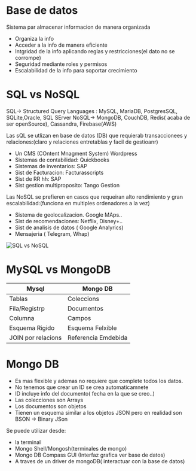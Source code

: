 # Base de datos

Sistema par almacenar informacion de manera organizada

- Organiza la info
- Acceder a la info de manera eficiente 
- Intgridad de la info aplicando reglas y restricciones(el dato no se corrompe)
- Seguridad mediante roles y permisos
- Escalabilidad de la info para soportar crecimiento

# SQL vs NoSQL

SQL-> Structured Query Languages : MySQL, MariaDB, PostgresSQL, SQLite,Oracle, SQL SErver
NoSQL-> MongoDB, CouchDB, Redis( acaba de ser openSource), Cassandra, Firebase(AWS)

Las sQL se utlizan en base de datos (DB) que requierab transaccionees y relaciones:(claro y relaciones entretablas y facil de gestioanr)
- Un CMS (COntent Mnagment System) Wordpress
- Sistemas de contabilidad: Quickbooks
- Sistemas de inventarios: SAP
- Sist de Facturacion: Facturasscripts
- Sist de RR hh: SAP
- Sist gestion multiproposito: Tango Gestion

Las NoSQL se prefieren en casos que requeiran alto rendimiento y gran escalabilidad:(funciona en multiples ordenadores a la vez)
-  Sistema de geolocalizacion. Google MAps..
- Sist de recomendaciones: Netflix, Disney+..
- Sist de analisis de datos ( Google Analyrics)
- Mensajeria ( Telegram, Whap)

![SQL vs NoSQL](https://webimages.mongodb.com/_com_assets/cms/lxc46wut9ecxn9dko-Data-modeling-example.svg)

# MySQL vs MongoDB

| Mysql              | Mongo DB            |
|--------------------|---------------------|
| Tablas             | Coleccions          |
| Fila/Registrp      | Documentos          |
| Columna            | Campos              |
| Esquema Rigido     | Esquema Felxible    |
| JOIN por relacions | Referencia Emdebida |

# Mongo DB

- Es mas flexible y ademas no requiere que complete todos los datos.
- No tenemos que crear un ID se crea automaticamnete
- ID incluye info del documento( fecha en la que se creo..)
- Las colecciones son Arrays 
- Los documentos son objetos
- Tienen un esquema similar a los objetos JSON pero en realidad son BSON -> Binary JSon


Se puede utilizar desde:
-  la terminal 
- Mongo Shell/Mongosh(terminales de mongo)
- Mongo DB Compass GUI (Interfaz grafica ver base de datos)
- A traves de un driver de mongoDB( interactuar con la base de datos)

